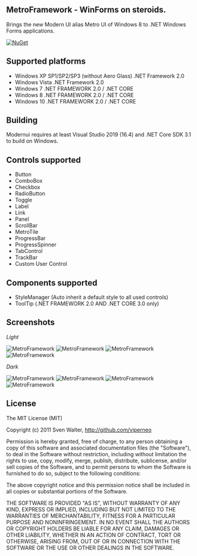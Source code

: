 MetroFramework - WinForms on steroids.
--------------------------------------

Brings the new Modern UI alias Metro UI of Windows 8 to .NET Windows Forms applications. 

[![NuGet](https://img.shields.io/nuget/v/modernui.svg)](https://www.nuget.org/packages/modernui)

Supported platforms
-------------------
* Windows XP SP1/SP2/SP3 (without Aero Glass) .NET Framework 2.0
* Windows Vista .NET Framework 2.0 
* Windows 7 .NET FRAMEWORK 2.0 / .NET CORE  
* Windows 8 .NET FRAMEWORK 2.0 / .NET CORE
* Windows 10 .NET FRAMEWORK 2.0 / .NET CORE

Building
-------------------

Modernui requires at least Visual Studio 2019 (16.4) and .NET Core SDK 3.1 to build on Windows.

Controls supported
------------------
* Button
* ComboBox
* Checkbox
* RadioButton
* Toggle
* Label
* Link
* Panel
* ScrollBar
* MetroTile
* ProgressBar
* ProgressSpinner
* TabControl
* TrackBar
* Custom User Control

Components supported
------------------
* StyleManager (Auto inherit a default style to all used controls)
* ToolTip (.NET FRAMEWORK 2.0 AND .NET CORE 3.0 only)

Screenshots
----------
*Light*

![MetroFramework](http://i.imgur.com/8Yk1BiN.png)
![MetroFramework](http://i.imgur.com/qjwRg5z.png)
![MetroFramework](http://i.imgur.com/3S7NPLQ.png)
![MetroFramework](http://i.imgur.com/ULRej3C.png)

*Dark*

![MetroFramework](http://i.imgur.com/EddlvbX.png)
![MetroFramework](http://i.imgur.com/Djnjkti.png)
![MetroFramework](http://i.imgur.com/bI2c6kE.png)
![MetroFramework](http://i.imgur.com/7cxHl1Y.png)

License
-------

The MIT License (MIT)

Copyright (c) 2011 Sven Walter, http://github.com/viperneo

Permission is hereby granted, free of charge, to any person obtaining a copy of 
this software and associated documentation files (the "Software"), to deal in the 
Software without restriction, including without limitation the rights to use, copy, 
modify, merge, publish, distribute, sublicense, and/or sell copies of the Software, 
and to permit persons to whom the Software is furnished to do so, subject to the 
following conditions:

The above copyright notice and this permission notice shall be included in 
all copies or substantial portions of the Software.

THE SOFTWARE IS PROVIDED "AS IS", WITHOUT WARRANTY OF ANY KIND, EXPRESS OR IMPLIED, 
INCLUDING BUT NOT LIMITED TO THE WARRANTIES OF MERCHANTABILITY, FITNESS FOR A 
PARTICULAR PURPOSE AND NONINFRINGEMENT. IN NO EVENT SHALL THE AUTHORS OR COPYRIGHT 
HOLDERS BE LIABLE FOR ANY CLAIM, DAMAGES OR OTHER LIABILITY, WHETHER IN AN ACTION OF 
CONTRACT, TORT OR OTHERWISE, ARISING FROM, OUT OF OR IN CONNECTION WITH THE SOFTWARE 
OR THE USE OR OTHER DEALINGS IN THE SOFTWARE.
